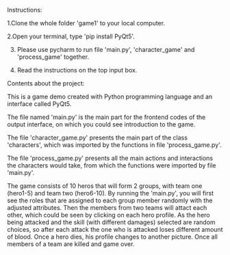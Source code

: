 Instructions:

1.Clone the whole folder 'game1' to your local computer.

2.Open your terminal, type 'pip install PyQt5'.

3. Please use pycharm to run file 'main.py', 'character_game' and 'process_game' together.

4. Read the instructions on the top input box.


Contents about the project:


This is a game demo created with Python programming language and an interface called PyQt5.

The file named 'main.py' is the main part for the frontend codes of the output interface, on which you could see introduction to the game.

The file 'character_game.py' presents the main part of the class 'characters', which was imported by the functions in file 'process_game.py'.

The file 'process_game.py' presents all the main actions and interactions the characters would take, from which the functions were imported by file 'main.py'.

The game consists of 10 heros that will form 2 groups, with team one (hero1-5) and team two (hero6-10). By running the 'main.py', you will first see the roles that are assigned to each group member randomly with the adjusted attributes. Then the members from two teams will attact each other, which could be seen by clicking on each hero profile. As the hero being attacked and the skill (with different damages) selected are random choices, so after each attack the one who is attacked loses different amount of blood. Once a hero dies, his profile changes to another picture. Once all members of a team are killed and game over.
